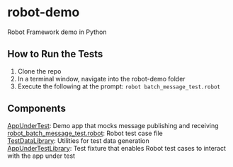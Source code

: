 # robot-demo
Robot Framework demo in Python

## How to Run the Tests
1. Clone the repo
2. In a terminal window, navigate into the robot-demo folder
3. Execute the following at the prompt: `robot batch_message_test.robot`

## Components
[AppUnderTest](../master/AppUnderTest.py): Demo app that mocks message publishing and receiving  
[robot_batch_message_test.robot](../master/robot_batch_message_test.robot): Robot test case file  
[TestDataLibrary](../master/TestDataLibrary.py): Utilities for test data generation  
[AppUnderTestLibrary](../master/AppUnderTestLibrary.py): Test fixture that enables Robot test cases to interact with the app under test

